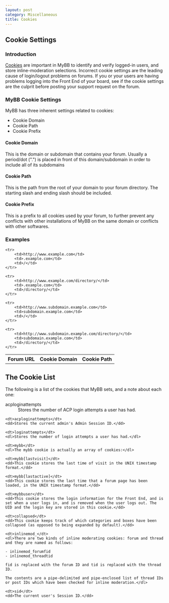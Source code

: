 ```yaml
---
layout: post
category: Miscellaneous
title: Cookies
---
```


## Cookie Settings

### Introduction

[Cookies](http://en.wikipedia.org/wiki/HTTP_cookie) are important in MyBB to identify and verify logged-in users, and store inline-moderation selections. Incorrect cookie settings are the leading cause of login/logout problems on forums. If you or your users are having problems logging into the Front End of your board, see if the cookie settings are the culprit before posting your support request on the forum.

### MyBB Cookie Settings

MyBB has three inherent settings related to cookies:

- Cookie Domain
- Cookie Path
- Cookie Prefix

#### Cookie Domain

This is the domain or subdomain that contains your forum. Usually a period/dot (".") is placed in front of this domain/subdomain in order to include all of its subdomains

#### Cookie Path

This is the path from the root of your domain to your forum directory. The starting slash and ending slash should be included.

#### Cookie Prefix

This is a prefix to all cookies used by your forum, to further prevent any conflicts with other installations of MyBB on the same domain or conflicts with other softwares.

### Examples

<table>
	<tr>
		<th>Forum URL</th>
		<th>Cookie Domain</th>
		<th>Cookie Path</th>
	</tr>

	<tr>
		<td>http://www.example.com</td>
		<td>.example.com</td>
		<td>/</td>
	</tr>

	<tr>
		<td>http://www.example.com/directory/</td>
		<td>.example.com</td>
		<td>/directory/</td>
	</tr>

	<tr>
		<td>http://www.subdomain.example.com</td>
		<td>subdomain.example.com</td>
		<td>/</td>
	</tr>

	<tr>
		<td>http://www.subdomain.example.com/directory/</td>
		<td>subdomain.example.com</td>
		<td>/directory/</td>
	</tr>
</table>

## The Cookie List

The following is a list of the cookies that MyBB sets, and a note about each one:

<dl>
	<dt>acploginattempts</dt>
	<dd>Stores the number of ACP login attempts a user has had.</dd>

	<dt>acploginattempts</dt>
	<dd>Stores the current admin's Admin Session ID.</dd>

	<dt>loginattempts</dt>
	<dl>Stores the number of login attempts a user has had.</dl>

	<dt>mybb</dt>
	<dl>The mybb cookie is actually an array of cookies:</dl>

	<dt>mybb[lastvisit]</dt>
	<dd>This cookie stores the last time of visit in the UNIX timestamp format.</dd>

	<dt>mybb[lastactive]</dt>
	<dd>This cookie stores the last time that a forum page has been loaded, in the UNIX timestamp format.</dd>

	<dt>mybbuser</dt>
	<dd>This cookie stores the login information for the Front End, and is set when a user logs in, and is removed when the user logs out. The UID and the login key are stored in this cookie.</dd>

	<dt>collapsed</dt>
	<dd>This cookie keeps track of which categories and boxes have been collapsed (as opposed to being expanded by default).</dd>

	<dt>inlinemod_</dt>
	<dl>There are two kinds of inline moderating cookies: forum and thread and they are named as follows:

	- inlinemod_forumfid
	- inlinemod_threadtid

	fid is replaced with the forum ID and tid is replaced with the thread ID.

	The contents are a pipe-delimited and pipe-enclosed list of thread IDs or post IDs which have been checked for inline moderation.</dl>

	<dt>sid</dt>
	<dd>The current user's Session ID.</dd>
</dl>